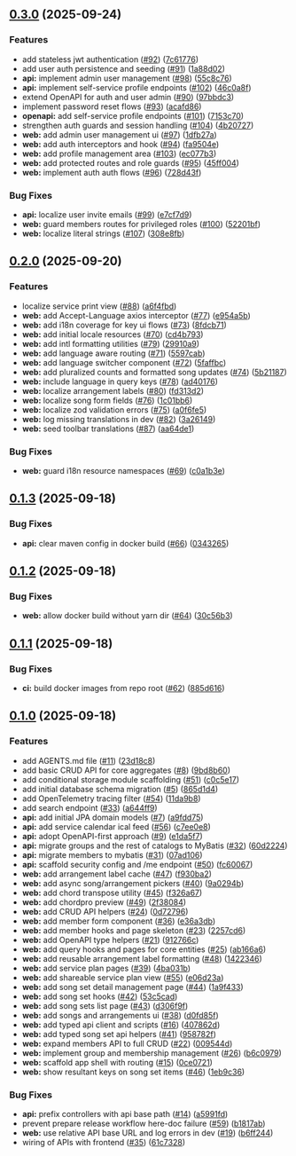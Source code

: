 ## [0.3.0](https://github.com/homeputers/ebal-v2/compare/v0.2.0...v0.3.0) (2025-09-24)

### Features

* add stateless jwt authentication ([#92](https://github.com/homeputers/ebal-v2/issues/92)) ([7c61776](https://github.com/homeputers/ebal-v2/commit/7c617761092f75eb213715346589cf71ebcec0b4))
* add user auth persistence and seeding ([#91](https://github.com/homeputers/ebal-v2/issues/91)) ([1a88d02](https://github.com/homeputers/ebal-v2/commit/1a88d02c4e958fb8bb7309efb03d4ff0c0005867))
* **api:** implement admin user management ([#98](https://github.com/homeputers/ebal-v2/issues/98)) ([55c8c76](https://github.com/homeputers/ebal-v2/commit/55c8c760b7f76a9dd2d01eb602c5a62848baa001))
* **api:** implement self-service profile endpoints ([#102](https://github.com/homeputers/ebal-v2/issues/102)) ([46c0a8f](https://github.com/homeputers/ebal-v2/commit/46c0a8fde3210a56e9aa3dfa4d1c6909196edb61))
* extend OpenAPI for auth and user admin ([#90](https://github.com/homeputers/ebal-v2/issues/90)) ([97bbdc3](https://github.com/homeputers/ebal-v2/commit/97bbdc324e313bf6ed11e4621e3163627f56cedb))
* implement password reset flows ([#93](https://github.com/homeputers/ebal-v2/issues/93)) ([acafd86](https://github.com/homeputers/ebal-v2/commit/acafd86d5fa852ebba8bf9fe9944c5cdf3e6c175))
* **openapi:** add self-service profile endpoints ([#101](https://github.com/homeputers/ebal-v2/issues/101)) ([7153c70](https://github.com/homeputers/ebal-v2/commit/7153c7084d0af310b6294f2934f22292a1892018))
* strengthen auth guards and session handling ([#104](https://github.com/homeputers/ebal-v2/issues/104)) ([4b20727](https://github.com/homeputers/ebal-v2/commit/4b20727e6268c903513ee1f3f0c0762c14eb6988))
* **web:** add admin user management ui ([#97](https://github.com/homeputers/ebal-v2/issues/97)) ([1dfb27a](https://github.com/homeputers/ebal-v2/commit/1dfb27ad843edabd05de1ceaf6d8d18c65749ba3))
* **web:** add auth interceptors and hook ([#94](https://github.com/homeputers/ebal-v2/issues/94)) ([fa9504e](https://github.com/homeputers/ebal-v2/commit/fa9504ee62526613ef9dc0186450ec0b4009e4e7))
* **web:** add profile management area ([#103](https://github.com/homeputers/ebal-v2/issues/103)) ([ec077b3](https://github.com/homeputers/ebal-v2/commit/ec077b3074b8d742e398f526063a702ecf05288c))
* **web:** add protected routes and role guards ([#95](https://github.com/homeputers/ebal-v2/issues/95)) ([45ff004](https://github.com/homeputers/ebal-v2/commit/45ff00444e6a53f5bb3ed5d825803c7acb432fa5))
* **web:** implement auth auth flows ([#96](https://github.com/homeputers/ebal-v2/issues/96)) ([728d43f](https://github.com/homeputers/ebal-v2/commit/728d43f011f3b11ee22071f943593cc851a8d5e5))

### Bug Fixes

* **api:** localize user invite emails ([#99](https://github.com/homeputers/ebal-v2/issues/99)) ([e7cf7d9](https://github.com/homeputers/ebal-v2/commit/e7cf7d99dcbf0f94cab6d29de67082f051c38516))
* **web:** guard members routes for privileged roles ([#100](https://github.com/homeputers/ebal-v2/issues/100)) ([52201bf](https://github.com/homeputers/ebal-v2/commit/52201bfb17b1edd8ddd58ec965160465bde7b2d5))
* **web:** localize literal strings ([#107](https://github.com/homeputers/ebal-v2/issues/107)) ([308e8fb](https://github.com/homeputers/ebal-v2/commit/308e8fb2a2fd6ab57c1559831471460f361c7f19))
## [0.2.0](https://github.com/homeputers/ebal-v2/compare/v0.1.3...v0.2.0) (2025-09-20)

### Features

* localize service print view ([#88](https://github.com/homeputers/ebal-v2/issues/88)) ([a6f4fbd](https://github.com/homeputers/ebal-v2/commit/a6f4fbdc4be8166024f526cd27e8c90de13fc6f1))
* **web:** add Accept-Language axios interceptor ([#77](https://github.com/homeputers/ebal-v2/issues/77)) ([e954a5b](https://github.com/homeputers/ebal-v2/commit/e954a5b5387d579588c60787d683c5930ec73859))
* **web:** add i18n coverage for key ui flows ([#73](https://github.com/homeputers/ebal-v2/issues/73)) ([8fdcb71](https://github.com/homeputers/ebal-v2/commit/8fdcb7180520cd125d4aa33b96e981921d598754))
* **web:** add initial locale resources ([#70](https://github.com/homeputers/ebal-v2/issues/70)) ([cd4b793](https://github.com/homeputers/ebal-v2/commit/cd4b793e087a8bf55981f395931816a8b827c96b))
* **web:** add intl formatting utilities ([#79](https://github.com/homeputers/ebal-v2/issues/79)) ([29910a9](https://github.com/homeputers/ebal-v2/commit/29910a9d89bccdc2b30dd8f215273a1cd0556af6))
* **web:** add language aware routing ([#71](https://github.com/homeputers/ebal-v2/issues/71)) ([5597cab](https://github.com/homeputers/ebal-v2/commit/5597cab0f4d8e211efaa5585ecec4b2f5a64a441))
* **web:** add language switcher component ([#72](https://github.com/homeputers/ebal-v2/issues/72)) ([5faffbc](https://github.com/homeputers/ebal-v2/commit/5faffbc3881b383a9ae54a0b3e072278c407d5e3))
* **web:** add pluralized counts and formatted song updates ([#74](https://github.com/homeputers/ebal-v2/issues/74)) ([5b21187](https://github.com/homeputers/ebal-v2/commit/5b211873012f0785c82b23aaa9411fe4f92e89a3))
* **web:** include language in query keys ([#78](https://github.com/homeputers/ebal-v2/issues/78)) ([ad40176](https://github.com/homeputers/ebal-v2/commit/ad4017672a7b65aaaaac5b243c6341327d963f83))
* **web:** localize arrangement labels ([#80](https://github.com/homeputers/ebal-v2/issues/80)) ([fd313d2](https://github.com/homeputers/ebal-v2/commit/fd313d266b5849d06f97f817acfcf97e0246f178))
* **web:** localize song form fields ([#76](https://github.com/homeputers/ebal-v2/issues/76)) ([1c01bb6](https://github.com/homeputers/ebal-v2/commit/1c01bb63d2d2c15de073e3f2590ebdfb35089a83))
* **web:** localize zod validation errors ([#75](https://github.com/homeputers/ebal-v2/issues/75)) ([a0f6fe5](https://github.com/homeputers/ebal-v2/commit/a0f6fe51966bd0ac93a8aa523b71327d40c0f5da))
* **web:** log missing translations in dev ([#82](https://github.com/homeputers/ebal-v2/issues/82)) ([3a26149](https://github.com/homeputers/ebal-v2/commit/3a26149052ebbdd94170d72aba5ca8b978ff90eb))
* **web:** seed toolbar translations ([#87](https://github.com/homeputers/ebal-v2/issues/87)) ([aa64de1](https://github.com/homeputers/ebal-v2/commit/aa64de12f9f626bb9c722acaf0a3d2e4540202c3))

### Bug Fixes

* **web:** guard i18n resource namespaces ([#69](https://github.com/homeputers/ebal-v2/issues/69)) ([c0a1b3e](https://github.com/homeputers/ebal-v2/commit/c0a1b3ef05e1d8a74c40e11209340645f079123e))
## [0.1.3](https://github.com/homeputers/ebal-v2/compare/v0.1.2...v0.1.3) (2025-09-18)

### Bug Fixes

* **api:** clear maven config in docker build ([#66](https://github.com/homeputers/ebal-v2/issues/66)) ([0343265](https://github.com/homeputers/ebal-v2/commit/03432650cdbd4de85343dda70d256c90912cf95f))
## [0.1.2](https://github.com/homeputers/ebal-v2/compare/v0.1.1...v0.1.2) (2025-09-18)

### Bug Fixes

* **web:** allow docker build without yarn dir ([#64](https://github.com/homeputers/ebal-v2/issues/64)) ([30c56b3](https://github.com/homeputers/ebal-v2/commit/30c56b39cee9fa120c66dc168386ab0f19fe1966))
## [0.1.1](https://github.com/homeputers/ebal-v2/compare/v0.1.0...v0.1.1) (2025-09-18)

### Bug Fixes

* **ci:** build docker images from repo root ([#62](https://github.com/homeputers/ebal-v2/issues/62)) ([885d616](https://github.com/homeputers/ebal-v2/commit/885d616a6074d12a176d24b8e408d67de3dafe91))
## [0.1.0](https://github.com/homeputers/ebal-v2/compare/865d1d4e266d7aa8061ef3e390883a4e9a0d734c...v0.1.0) (2025-09-18)

### Features

* add AGENTS.md file ([#11](https://github.com/homeputers/ebal-v2/issues/11)) ([23d18c8](https://github.com/homeputers/ebal-v2/commit/23d18c8d42e0b9126bde8afebef7da9571e68161))
* add basic CRUD API for core aggregates ([#8](https://github.com/homeputers/ebal-v2/issues/8)) ([9bd8b60](https://github.com/homeputers/ebal-v2/commit/9bd8b60e5400b2de5f380702bb9fa760fb5c6bfd))
* add conditional storage module scaffolding ([#51](https://github.com/homeputers/ebal-v2/issues/51)) ([c0c5e17](https://github.com/homeputers/ebal-v2/commit/c0c5e17146da42ccc24303d29462b540c2270055))
* add initial database schema migration ([#5](https://github.com/homeputers/ebal-v2/issues/5)) ([865d1d4](https://github.com/homeputers/ebal-v2/commit/865d1d4e266d7aa8061ef3e390883a4e9a0d734c))
* add OpenTelemetry tracing filter ([#54](https://github.com/homeputers/ebal-v2/issues/54)) ([11da9b8](https://github.com/homeputers/ebal-v2/commit/11da9b8379b97cebe348323694da9e9eb50f49cd))
* add search endpoint ([#33](https://github.com/homeputers/ebal-v2/issues/33)) ([a644ff9](https://github.com/homeputers/ebal-v2/commit/a644ff91f98583a72bd6e5100d68982d09d3ca61))
* **api:** add initial JPA domain models ([#7](https://github.com/homeputers/ebal-v2/issues/7)) ([a9fdd75](https://github.com/homeputers/ebal-v2/commit/a9fdd7508740d0bc26a6a6d29f38625c9232e65e))
* **api:** add service calendar ical feed ([#56](https://github.com/homeputers/ebal-v2/issues/56)) ([c7ee0e8](https://github.com/homeputers/ebal-v2/commit/c7ee0e85aae67c600e32df386860c44826c5af68))
* **api:** adopt OpenAPI-first approach ([#9](https://github.com/homeputers/ebal-v2/issues/9)) ([e1da5f7](https://github.com/homeputers/ebal-v2/commit/e1da5f74c671e9efa2215874cdf419c2cc674898))
* **api:** migrate groups and the rest of catalogs to MyBatis ([#32](https://github.com/homeputers/ebal-v2/issues/32)) ([60d2224](https://github.com/homeputers/ebal-v2/commit/60d2224db164d87e5e72ddbbf7ad1edbce8c38e4))
* **api:** migrate members to mybatis ([#31](https://github.com/homeputers/ebal-v2/issues/31)) ([07ad106](https://github.com/homeputers/ebal-v2/commit/07ad106c60096a468182747d88269c1c2aeb9a65))
* **api:** scaffold security config and /me endpoint ([#50](https://github.com/homeputers/ebal-v2/issues/50)) ([fc60067](https://github.com/homeputers/ebal-v2/commit/fc60067905ce3f20959bf0a771f6cfb4e07e9370))
* **web:** add arrangement label cache ([#47](https://github.com/homeputers/ebal-v2/issues/47)) ([f930ba2](https://github.com/homeputers/ebal-v2/commit/f930ba26a1d757265e62ac1e7887c137968c5068))
* **web:** add async song/arrangement pickers ([#40](https://github.com/homeputers/ebal-v2/issues/40)) ([9a0294b](https://github.com/homeputers/ebal-v2/commit/9a0294b61f3d98921c3e7092de08326c0baabccf))
* **web:** add chord transpose utility ([#45](https://github.com/homeputers/ebal-v2/issues/45)) ([f326a67](https://github.com/homeputers/ebal-v2/commit/f326a679a5eead502c96f5a828c467c37f5a4076))
* **web:** add chordpro preview ([#49](https://github.com/homeputers/ebal-v2/issues/49)) ([2f38084](https://github.com/homeputers/ebal-v2/commit/2f380847966d5515aab5fb0bf1940b4c95f70fb7))
* **web:** add CRUD API helpers ([#24](https://github.com/homeputers/ebal-v2/issues/24)) ([0d72796](https://github.com/homeputers/ebal-v2/commit/0d727960f75c9912554d12e452355f20c81ac8da))
* **web:** add member form component ([#36](https://github.com/homeputers/ebal-v2/issues/36)) ([e36a3db](https://github.com/homeputers/ebal-v2/commit/e36a3dbf2f76ed5e67e36b9dce5c95901f641aa5))
* **web:** add member hooks and page skeleton ([#23](https://github.com/homeputers/ebal-v2/issues/23)) ([2257cd6](https://github.com/homeputers/ebal-v2/commit/2257cd6592a8acfebe82c5c1d17abb14d1850db3))
* **web:** add OpenAPI type helpers ([#21](https://github.com/homeputers/ebal-v2/issues/21)) ([912766c](https://github.com/homeputers/ebal-v2/commit/912766c5ea7472181035d1c1542e613ece6b51c1))
* **web:** add query hooks and pages for core entities ([#25](https://github.com/homeputers/ebal-v2/issues/25)) ([ab166a6](https://github.com/homeputers/ebal-v2/commit/ab166a6a297b435e63007209c7791059ac1f67c8))
* **web:** add reusable arrangement label formatting ([#48](https://github.com/homeputers/ebal-v2/issues/48)) ([1422346](https://github.com/homeputers/ebal-v2/commit/1422346f06b63e3c0f296c72a8e3bb1d7468e774))
* **web:** add service plan pages ([#39](https://github.com/homeputers/ebal-v2/issues/39)) ([4ba031b](https://github.com/homeputers/ebal-v2/commit/4ba031bfecde013f78a8eae345378f7428a6743d))
* **web:** add shareable service plan view ([#55](https://github.com/homeputers/ebal-v2/issues/55)) ([e06d23a](https://github.com/homeputers/ebal-v2/commit/e06d23ac029dfcd8f0d5cda0b7b276775f88b26c))
* **web:** add song set detail management page ([#44](https://github.com/homeputers/ebal-v2/issues/44)) ([1a9f433](https://github.com/homeputers/ebal-v2/commit/1a9f4333b149d6dfa849badd394ca4225dfa90dd))
* **web:** add song set hooks ([#42](https://github.com/homeputers/ebal-v2/issues/42)) ([53c5cad](https://github.com/homeputers/ebal-v2/commit/53c5cad835e645fea4016d0f73358fbf3cafa269))
* **web:** add song sets list page ([#43](https://github.com/homeputers/ebal-v2/issues/43)) ([d306f9f](https://github.com/homeputers/ebal-v2/commit/d306f9fff2c5b6ccb6de8e36b189e22859be7f06))
* **web:** add songs and arrangements ui ([#38](https://github.com/homeputers/ebal-v2/issues/38)) ([d0fd85f](https://github.com/homeputers/ebal-v2/commit/d0fd85f0e8a7d017e57576e73e74ad4950a2bb82))
* **web:** add typed api client and scripts ([#16](https://github.com/homeputers/ebal-v2/issues/16)) ([407862d](https://github.com/homeputers/ebal-v2/commit/407862d0e9fff9a2e0b4364f4f83f187177fc0c1))
* **web:** add typed song set api helpers ([#41](https://github.com/homeputers/ebal-v2/issues/41)) ([958782f](https://github.com/homeputers/ebal-v2/commit/958782f96ac2ad1e08f19dd99c3e3286856fe65d))
* **web:** expand members API to full CRUD ([#22](https://github.com/homeputers/ebal-v2/issues/22)) ([009544d](https://github.com/homeputers/ebal-v2/commit/009544de6d58af1c8ea0fb78ba5d7baf291cb67f))
* **web:** implement group and membership management ([#26](https://github.com/homeputers/ebal-v2/issues/26)) ([b6c0979](https://github.com/homeputers/ebal-v2/commit/b6c0979b1780333b1266741f46fde67f51808fad))
* **web:** scaffold app shell with routing ([#15](https://github.com/homeputers/ebal-v2/issues/15)) ([0ce0721](https://github.com/homeputers/ebal-v2/commit/0ce07213afc9221833a6901735da3a5611a9dc74))
* **web:** show resultant keys on song set items ([#46](https://github.com/homeputers/ebal-v2/issues/46)) ([1eb9c36](https://github.com/homeputers/ebal-v2/commit/1eb9c36aafffe91f75ebdc7d4194483666b2b356))

### Bug Fixes

* **api:** prefix controllers with api base path ([#14](https://github.com/homeputers/ebal-v2/issues/14)) ([a5991fd](https://github.com/homeputers/ebal-v2/commit/a5991fdad54acc98f628ea91d3b09aa59b2a47a4))
* prevent prepare release workflow here-doc failure ([#59](https://github.com/homeputers/ebal-v2/issues/59)) ([b1817ab](https://github.com/homeputers/ebal-v2/commit/b1817ab3086bedc2eb00593a7772f6a56e3b0dc3))
* **web:** use relative API base URL and log errors in dev ([#19](https://github.com/homeputers/ebal-v2/issues/19)) ([b6ff244](https://github.com/homeputers/ebal-v2/commit/b6ff24404b151a67c534543a3f9f3da149401dcb))
* wiring of APIs with frontend ([#35](https://github.com/homeputers/ebal-v2/issues/35)) ([61c7328](https://github.com/homeputers/ebal-v2/commit/61c73286841ac7c9cf5c2da8173d4fb9ebededfd))
